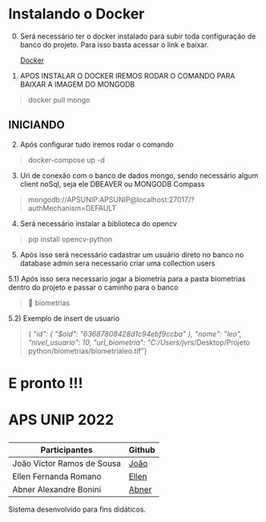 # Instalando o Docker
0) Será necessário ter o docker instalado para subir toda configuração de banco do projeto. Para isso basta acessar o link e baixar.<p>
    [Docker](https://www.docker.com/)


1) APOS INSTALAR O DOCKER IREMOS RODAR O COMANDO PARA BAIXAR A IMAGEM DO MONGODB
> docker pull mongo

## INICIANDO
2) Após configurar tudo iremos rodar o comando 
> docker-compose up -d

3) Uri de conexão com o banco de dados mongo, sendo necessário algum client noSql, seja ele DBEAVER ou MONGODB Compass
> mongodb://APSUNIP:APSUNIP@localhost:27017/?authMechanism=DEFAULT 
    
4) Será necessário instalar a biblioteca do opencv  
> pip install opencv-python

5) Após isso será necessário cadastrar um usuário direto no banco no database admin sera necessario criar uma collection users

5.1) Após isso sera necessario jogar a biometria para a pasta biometrias dentro do projeto e passar o caminho para o banco
> 📂 biometrias

5.2) Exemplo de insert de usuario
> {  "_id": {    "$oid": "63687808428d1c94ebf9ccba"  },  "nome": "leo",  "nivel_usuario": 10,  "url_biometria": "C:/Users/jvrs_/Desktop/Projeto python/biometrias/biometrialeo.tif"}

# E pronto !!!

 # APS UNIP 2022<p>


| Participantes               | Github                       |
| ----------------------------|------------------------------|
| João Victor Ramos de Sousa  | [João](https://github.com/jvrs2812)|
| Ellen Fernanda Romano       | [Ellen]() |
| Abner Alexandre Bonini      | [Abner](https://github.com/AbnerBonini22) |
     
Sistema desenvolvido para fins didáticos.<p>
